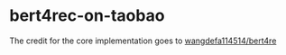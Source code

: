# bert4rec-on-taobao

The credit for the core implementation goes to [wangdefa114514/bert4re](https://github.com/wangdefa114514/bert4rec/tree/main)
